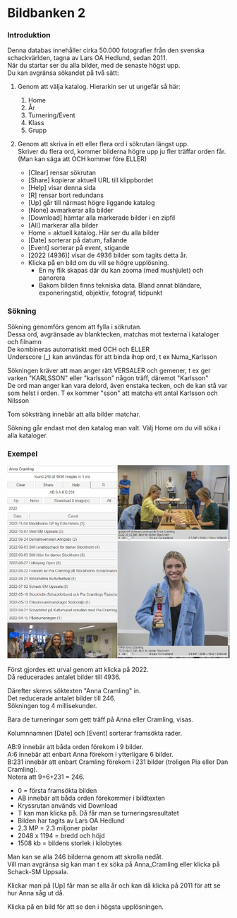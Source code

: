 # Bildbanken 2

### Introduktion

Denna databas innehåller cirka 50.000 fotografier från den svenska schackvärlden, tagna av Lars OA Hedlund, sedan 2011.  
När du startar ser du alla bilder, med de senaste högst upp.  
Du kan avgränsa sökandet på två sätt:

1. Genom att välja katalog. Hierarkin ser ut ungefär så här:
	1. Home
	2. År
	3. Turnering/Event
	4. Klass
	5. Grupp


2. Genom att skriva in ett eller flera ord i sökrutan längst upp.  
	Skriver du flera ord, kommer bilderna högre upp ju fler träffar orden får.  
	(Man kan säga att OCH kommer före ELLER)

	* [Clear] rensar sökrutan
	* [Share] kopierar aktuell URL till klippbordet
	* [Help] visar denna sida
	* [R] rensar bort redundans
	* [Up] går till närmast högre liggande katalog
	* [None] avmarkerar alla bilder
	* [Download] hämtar alla markerade bilder i en zipfil
	* [All] markerar alla bilder
	* Home = aktuell katalog. Här ser du alla bilder
	* [Date] sorterar på datum, fallande
	* [Event] sorterar på event, stigande
	* [2022 (4936)] visar de 4936 bilder som tagits detta år.
	* Klicka på en bild om du vill se högre upplösning. 
		* En ny flik skapas där du kan zooma (med mushjulet) och panorera
		* Bakom bilden finns tekniska data. Bland annat bländare, exponeringstid, objektiv, fotograf, tidpunkt

### Sökning

Sökning genomförs genom att fylla i sökrutan.  
Dessa ord, avgränsade av blanktecken, matchas mot texterna i kataloger och filnamn  
De kombineras automatiskt med OCH och ELLER  
Underscore (_) kan användas för att binda ihop ord, t ex Numa_Karlsson  

Sökningen kräver att man anger rätt VERSALER och gemener, t ex ger varken "KARLSSON" eller "karlsson" någon träff, däremot "Karlsson"  
De ord man anger kan vara delord, även enstaka tecken, och de kan stå var som helst i orden. T ex kommer "sson" att matcha ett antal Karlsson och Nilsson  

Tom söksträng innebär att alla bilder matchar.

Sökning går endast mot den katalog man valt. Välj Home om du vill söka i alla kataloger.

### Exempel

![Example](help.jpg)

Först gjordes ett urval genom att klicka på 2022.  
Då reducerades antalet bilder till 4936.  

Därefter skrevs söktexten "Anna Cramling" in.  
Det reducerade antalet bilder till 246.  
Sökningen tog 4 millisekunder.

Bara de turneringar som gett träff på Anna eller Cramling, visas.

Kolumnnamnen [Date] och [Event] sorterar framsökta rader.

AB:9 innebär att båda orden förekom i 9 bilder.  
A:6 innebär att enbart Anna förekom i ytterligare 6 bilder.  
B:231 innebär att enbart Cramling förekom i 231 bilder (troligen Pia eller Dan Cramling).  
Notera att 9+6+231 = 246.

* 0 = första framsökta bilden
* AB innebär att båda orden förekommer i bildtexten
* Kryssrutan används vid Download
* T kan man klicka på. Då får man se turneringsresultatet
* Bilden har tagits av Lars OA Hedlund
* 2.3 MP = 2.3 miljoner pixlar
* 2048 x 1194 = bredd och höjd
* 1508 kb = bildens storlek i kilobytes

Man kan se alla 246 bilderna genom att skrolla nedåt.  
Vill man avgränsa sig kan man t ex söka på Anna_Cramling eller klicka på Schack-SM Uppsala. 

Klickar man på [Up] får man se alla år och kan då klicka på 2011 för att se hur Anna såg ut då.

Klicka på en bild för att se den i högsta upplösningen.